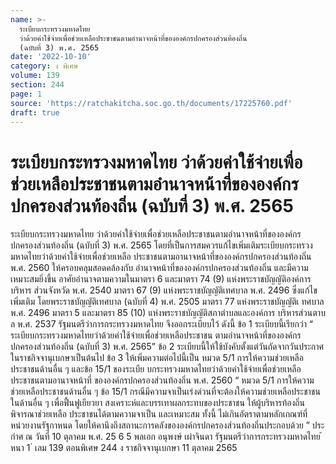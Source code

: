 ```yaml
---
name: >-
  ระเบียบกระทรวงมหาดไทย
  ว่าด้วยค่าใช้จ่ายเพื่อช่วยเหลือประชาชนตามอำนาจหน้าที่ขององค์กรปกครองส่วนท้องถิ่น
  (ฉบับที่ 3) พ.ศ. 2565
date: '2022-10-10'
category: ง พิเศษ
volume: 139
section: 244
page: 1
source: 'https://ratchakitcha.soc.go.th/documents/17225760.pdf'
draft: true
---
```


# ระเบียบกระทรวงมหาดไทย ว่าด้วยค่าใช้จ่ายเพื่อช่วยเหลือประชาชนตามอำนาจหน้าที่ขององค์กรปกครองส่วนท้องถิ่น (ฉบับที่ 3) พ.ศ. 2565

ระเบียบกระทรวงมหาดไทย ว่าด้วยค่าใช้จ่ายเพื่อช่วยเหลือประชาชนตามอำนาจหน้าที่ขององค์กรปกครองส่วนท้องถิ่น (ฉบับที่ 3) พ.ศ. 2565 โดยที่เป็นการสมควรแก้ไขเพิ่มเติมระเบียบกระทรวงมหาดไทยว่าด้วยค่าใช้จ่ายเพื่อช่วยเหลือ ประชาชนตามอานาจหน้าที่ขององค์กรปกครองส่วนท้องถิ่น พ.ศ. 2560 ให้ครอบคลุมสอดคล้องกับ อำนาจหน้าที่ขององค์กรปกครองส่วนท้องถิ่น และมีความเหมาะสมยิ่งขึ้น อาศัยอำนาจตามความในมาตรา 6 และมาตรา 74 (9) แห่งพระราชบัญญัติองค์การบริหาร ส่วนจังหวัด พ.ศ. 2540 มาตรา 67 (9) แห่งพระราชบัญญัติเทศบาล พ.ศ. 2496 ซึ่งแก้ไขเพิ่มเติม โดยพระราชบัญญัติเทศบาล (ฉบับที่ 4) พ.ศ. 2505 มาตรา 77 แห่งพระราชบัญญัติเ ทศบาล พ.ศ. 2496 มาตรา 5 และมาตรา 85 (10) แห่งพระราชบัญญัติสภาตำบลและองค์การ บริหารส่วนตาบล พ.ศ. 2537 รัฐมนตรีว่าการกระทรวงมหาดไทย จึงออกระเบียบไว้ ดังนี้ ข้อ 1 ระเบียบนี้เรียกว่า “ ระเบียบกระทรวงมหาดไทยว่าด้วยค่าใช้จ่ายเพื่อช่วยเหลือประชาชน ตามอำนาจหน้าที่ขององค์กรปกครองส่วนท้องถิ่น (ฉบับที่ 3) พ.ศ. 2565” ข้อ 2 ระเบียบนี้ให้ใช้บังคับตั้งแต่วันถัดจากวันประกาศในราชกิจจานุเบกษาเป็นต้นไป ข้อ 3 ให้เพิ่มความต่อไปนี้เป็น หมวด 5/1 การให้ความช่วยเหลือประชาชนด้านอื่น ๆ และข้อ 15/1 ของระเบีย บกระทรวงมหาดไทยว่าด้วยค่าใช้จ่ายเพื่อช่วยเหลือประชาชนตามอานาจหน้าที่ ขององค์กรปกครองส่วนท้องถิ่น พ.ศ. 2560 “ หมวด 5/1 การให้ความช่วยเหลือประชาชนด้านอื่น ๆ ข้อ 15/1 กรณีมีความจาเป็นเร่งด่วนที่จะต้องให้ความช่วยเหลือประชาชนในด้านอื่น ๆ เพื่อฟื้นฟูเยียวยา สงเคราะห์และบรรเทาผลกระทบของประชาชน ให้ผู้บริหารท้องถิ่นพิจารณาช่วยเหลือ ประชาชนได้ตามความจาเป็น และเหมาะสม ทั้งนี้ ไม่เกินอัตราตามหลักเกณฑ์ที่หน่วยงานรัฐกาหนด โดยให้คานึงถึงสถานะการคลังขององค์กรปกครองส่วนท้องถิ่นประกอบด้วย ” ประกำศ ณ วันที่ 10 ตุลาคม พ.ศ. 25 6 5 พลเอก อนุพงษ์ เผ่าจินดา รัฐมนตรีว่าการกระทรวงมหาดไทย ้ หนา 1 ่ เลม 139 ตอนพิเศษ 244 ง ราชกิจจานุเบกษา 11 ตุลาคม 2565
